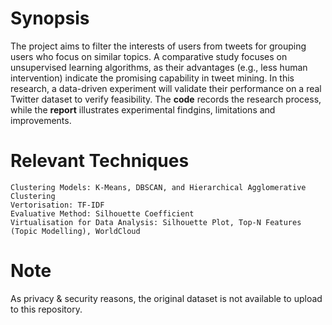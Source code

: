 # Synopsis
The project aims to filter the interests of users from tweets for grouping users who focus on similar topics. A comparative study focuses on unsupervised learning algorithms, as their advantages (e.g., less human intervention) indicate the promising capability in tweet mining. In this research, a data-driven experiment will validate their performance on a real Twitter dataset to verify feasibility. The **code** records the research process, while the **report** illustrates experimental findgins, limitations and improvements.

# Relevant Techniques 
    
    Clustering Models: K-Means, DBSCAN, and Hierarchical Agglomerative Clustering
    Vertorisation: TF-IDF
    Evaluative Method: Silhouette Coefficient
    Virtualisation for Data Analysis: Silhouette Plot, Top-N Features (Topic Modelling), WorldCloud

# Note
As privacy & security reasons, the original dataset is not available to upload to this repository.
